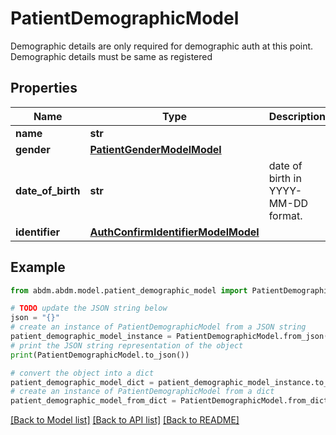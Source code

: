 # PatientDemographicModel

Demographic details are only required for demographic auth at this point. Demographic details must be same as registered

## Properties

Name | Type | Description | Notes
------------ | ------------- | ------------- | -------------
**name** | **str** |  | 
**gender** | [**PatientGenderModelModel**](PatientGenderModel.md) |  | 
**date_of_birth** | **str** | date of birth in YYYY-MM-DD format. | 
**identifier** | [**AuthConfirmIdentifierModelModel**](AuthConfirmIdentifierModel.md) |  | [optional] 

## Example

```python
from abdm.abdm.model.patient_demographic_model import PatientDemographicModel

# TODO update the JSON string below
json = "{}"
# create an instance of PatientDemographicModel from a JSON string
patient_demographic_model_instance = PatientDemographicModel.from_json(json)
# print the JSON string representation of the object
print(PatientDemographicModel.to_json())

# convert the object into a dict
patient_demographic_model_dict = patient_demographic_model_instance.to_dict()
# create an instance of PatientDemographicModel from a dict
patient_demographic_model_from_dict = PatientDemographicModel.from_dict(patient_demographic_model_dict)
```
[[Back to Model list]](../README.md#documentation-for-models) [[Back to API list]](../README.md#documentation-for-api-endpoints) [[Back to README]](../README.md)


